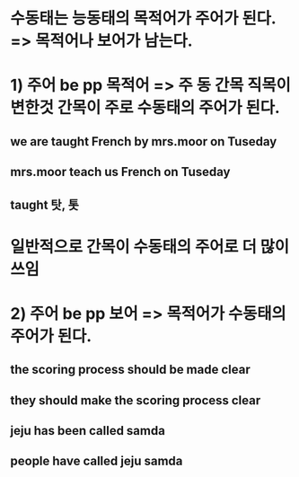 # 수동태는 능동태의 목적어가 주어가 된다. => 목적어나 보어가 남는다.

# 1) 주어 be pp 목적어 => 주 동 간목 직목이 변한것 간목이 주로 수동태의 주어가 된다.
## we are taught French by mrs.moor on Tuseday
## mrs.moor teach us French on Tuseday
## taught 탓, 톳
# 일반적으로 간목이 수동태의 주어로 더 많이 쓰임

# 2) 주어 be pp 보어 => 목적어가 수동태의 주어가 된다.

## the scoring process should be made clear 
## they should make the scoring process clear


## jeju has been called samda
## people have called jeju samda
